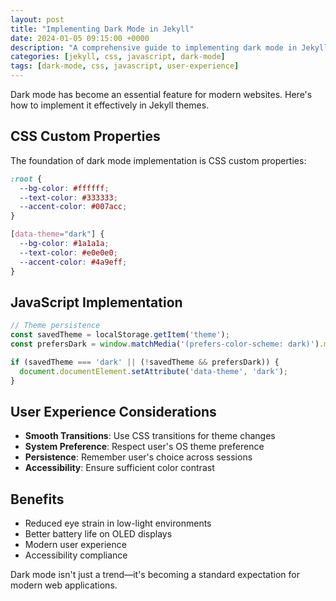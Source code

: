 ```yaml
---
layout: post
title: "Implementing Dark Mode in Jekyll"
date: 2024-01-05 09:15:00 +0000
description: "A comprehensive guide to implementing dark mode in Jekyll themes using CSS custom properties and JavaScript."
categories: [jekyll, css, javascript, dark-mode]
tags: [dark-mode, css, javascript, user-experience]
---
```


Dark mode has become an essential feature for modern websites. Here's how to implement it effectively in Jekyll themes.

## CSS Custom Properties

The foundation of dark mode implementation is CSS custom properties:

```css
:root {
  --bg-color: #ffffff;
  --text-color: #333333;
  --accent-color: #007acc;
}

[data-theme="dark"] {
  --bg-color: #1a1a1a;
  --text-color: #e0e0e0;
  --accent-color: #4a9eff;
}
```

## JavaScript Implementation

```javascript
// Theme persistence
const savedTheme = localStorage.getItem('theme');
const prefersDark = window.matchMedia('(prefers-color-scheme: dark)').matches;

if (savedTheme === 'dark' || (!savedTheme && prefersDark)) {
  document.documentElement.setAttribute('data-theme', 'dark');
}
```

## User Experience Considerations

- **Smooth Transitions**: Use CSS transitions for theme changes
- **System Preference**: Respect user's OS theme preference
- **Persistence**: Remember user's choice across sessions
- **Accessibility**: Ensure sufficient color contrast

## Benefits

- Reduced eye strain in low-light environments
- Better battery life on OLED displays
- Modern user experience
- Accessibility compliance

Dark mode isn't just a trend—it's becoming a standard expectation for modern web applications.


